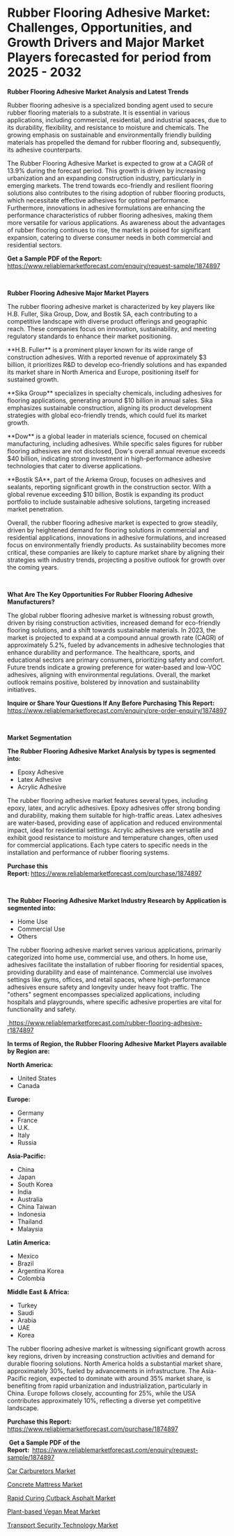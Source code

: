 <p><h1>Rubber Flooring Adhesive Market: Challenges, Opportunities, and Growth Drivers and Major Market Players forecasted for period from 2025 - 2032</h1></p><p><strong>Rubber Flooring Adhesive Market Analysis and Latest Trends</strong></p>
<p><p>Rubber flooring adhesive is a specialized bonding agent used to secure rubber flooring materials to a substrate. It is essential in various applications, including commercial, residential, and industrial spaces, due to its durability, flexibility, and resistance to moisture and chemicals. The growing emphasis on sustainable and environmentally friendly building materials has propelled the demand for rubber flooring and, subsequently, its adhesive counterparts.</p><p>The Rubber Flooring Adhesive Market is expected to grow at a CAGR of 13.9% during the forecast period. This growth is driven by increasing urbanization and an expanding construction industry, particularly in emerging markets. The trend towards eco-friendly and resilient flooring solutions also contributes to the rising adoption of rubber flooring products, which necessitate effective adhesives for optimal performance. Furthermore, innovations in adhesive formulations are enhancing the performance characteristics of rubber flooring adhesives, making them more versatile for various applications. As awareness about the advantages of rubber flooring continues to rise, the market is poised for significant expansion, catering to diverse consumer needs in both commercial and residential sectors.</p></p>
<p><strong>Get a Sample PDF of the Report:&nbsp;</strong> <a href="https://www.reliablemarketforecast.com/enquiry/request-sample/1874897?utm_campaign=1900&utm_medium=2&utm_source=Github&utm_content=ia&utm_term=31012025&utm_id=rubber-flooring-adhesive">https://www.reliablemarketforecast.com/enquiry/request-sample/1874897</a></p>
<p>&nbsp;</p>
<p><strong>Rubber Flooring Adhesive Major Market Players</strong></p>
<p><p>The rubber flooring adhesive market is characterized by key players like H.B. Fuller, Sika Group, Dow, and Bostik SA, each contributing to a competitive landscape with diverse product offerings and geographic reach. These companies focus on innovation, sustainability, and meeting regulatory standards to enhance their market positioning.</p><p>**H.B. Fuller** is a prominent player known for its wide range of construction adhesives. With a reported revenue of approximately $3 billion, it prioritizes R&D to develop eco-friendly solutions and has expanded its market share in North America and Europe, positioning itself for sustained growth.</p><p>**Sika Group** specializes in specialty chemicals, including adhesives for flooring applications, generating around $10 billion in annual sales. Sika emphasizes sustainable construction, aligning its product development strategies with global eco-friendly trends, which could fuel its market growth.</p><p>**Dow** is a global leader in materials science, focused on chemical manufacturing, including adhesives. While specific sales figures for rubber flooring adhesives are not disclosed, Dow's overall annual revenue exceeds $40 billion, indicating strong investment in high-performance adhesive technologies that cater to diverse applications.</p><p>**Bostik SA**, part of the Arkema Group, focuses on adhesives and sealants, reporting significant growth in the construction sector. With a global revenue exceeding $10 billion, Bostik is expanding its product portfolio to include sustainable adhesive solutions, targeting increased market penetration.</p><p>Overall, the rubber flooring adhesive market is expected to grow steadily, driven by heightened demand for flooring solutions in commercial and residential applications, innovations in adhesive formulations, and increased focus on environmentally friendly products. As sustainability becomes more critical, these companies are likely to capture market share by aligning their strategies with industry trends, projecting a positive outlook for growth over the coming years.</p></p>
<p>&nbsp;</p>
<p><strong>What Are The Key Opportunities For Rubber Flooring Adhesive Manufacturers?</strong></p>
<p><p>The global rubber flooring adhesive market is witnessing robust growth, driven by rising construction activities, increased demand for eco-friendly flooring solutions, and a shift towards sustainable materials. In 2023, the market is projected to expand at a compound annual growth rate (CAGR) of approximately 5.2%, fueled by advancements in adhesive technologies that enhance durability and performance. The healthcare, sports, and educational sectors are primary consumers, prioritizing safety and comfort. Future trends indicate a growing preference for water-based and low-VOC adhesives, aligning with environmental regulations. Overall, the market outlook remains positive, bolstered by innovation and sustainability initiatives.</p></p>
<p><strong>Inquire or Share Your Questions If Any Before Purchasing This Report:</strong> <a href="https://www.reliablemarketforecast.com/enquiry/pre-order-enquiry/1874897?utm_campaign=1900&utm_medium=2&utm_source=Github&utm_content=ia&utm_term=31012025&utm_id=rubber-flooring-adhesive">https://www.reliablemarketforecast.com/enquiry/pre-order-enquiry/1874897</a></p>
<p>&nbsp;</p>
<p><strong>Market Segmentation</strong></p>
<p><strong>The Rubber Flooring Adhesive Market Analysis by types is segmented into:</strong></p>
<p><ul><li>Epoxy Adhesive</li><li>Latex Adhesive</li><li>Acrylic Adhesive</li></ul></p>
<p><p>The rubber flooring adhesive market features several types, including epoxy, latex, and acrylic adhesives. Epoxy adhesives offer strong bonding and durability, making them suitable for high-traffic areas. Latex adhesives are water-based, providing ease of application and reduced environmental impact, ideal for residential settings. Acrylic adhesives are versatile and exhibit good resistance to moisture and temperature changes, often used for commercial applications. Each type caters to specific needs in the installation and performance of rubber flooring systems.</p></p>
<p><strong>Purchase this Report:&nbsp;</strong><a href="https://www.reliablemarketforecast.com/purchase/1874897?utm_campaign=1900&utm_medium=2&utm_source=Github&utm_content=ia&utm_term=31012025&utm_id=rubber-flooring-adhesive">https://www.reliablemarketforecast.com/purchase/1874897</a></p>
<p>&nbsp;</p>
<p><strong>The Rubber Flooring Adhesive Market Industry Research by Application is segmented into:</strong></p>
<p><ul><li>Home Use</li><li>Commercial Use</li><li>Others</li></ul></p>
<p><p>The rubber flooring adhesive market serves various applications, primarily categorized into home use, commercial use, and others. In home use, adhesives facilitate the installation of rubber flooring for residential spaces, providing durability and ease of maintenance. Commercial use involves settings like gyms, offices, and retail spaces, where high-performance adhesives ensure safety and longevity under heavy foot traffic. The "others" segment encompasses specialized applications, including hospitals and playgrounds, where specific adhesive properties are vital for functionality and safety.</p></p>
<p><a href="https://www.reliablemarketforecast.com/rubber-flooring-adhesive-r1874897?utm_campaign=1900&utm_medium=2&utm_source=Github&utm_content=ia&utm_term=31012025&utm_id=rubber-flooring-adhesive">&nbsp;https://www.reliablemarketforecast.com/rubber-flooring-adhesive-r1874897</a></p>
<p><strong>In terms of Region, the Rubber Flooring Adhesive Market Players available by Region are:</strong></p>
<p>
    <p> <strong> North America: </strong>
        <ul>
            <li>United States</li>
            <li>Canada</li>
        </ul>
        </p> 
    <p> <strong> Europe: </strong>
        <ul>
            <li>Germany</li>
            <li>France</li>
            <li>U.K.</li>
            <li>Italy</li>
            <li>Russia</li>
        </ul>
        </p> 
    <p> <strong> Asia-Pacific: </strong>
        <ul>
            <li>China</li>
            <li>Japan</li>
            <li>South Korea</li>
            <li>India</li>
            <li>Australia</li>
            <li>China Taiwan</li>
            <li>Indonesia</li>
            <li>Thailand</li>
            <li>Malaysia</li>
        </ul>
        </p> 
    <p> <strong> Latin America: </strong>
        <ul>
            <li>Mexico</li>
            <li>Brazil</li>
            <li>Argentina Korea</li>
            <li>Colombia</li>
        </ul>
        </p> 
    <p> <strong> Middle East & Africa: </strong>
        <ul>
            <li>Turkey</li>
            <li>Saudi</li>
            <li>Arabia</li>
            <li>UAE</li>
            <li>Korea</li>
        </ul>
    </p>
    </p>
<p><p>The rubber flooring adhesive market is witnessing significant growth across key regions, driven by increasing construction activities and demand for durable flooring solutions. North America holds a substantial market share, approximately 30%, fueled by advancements in infrastructure. The Asia-Pacific region, expected to dominate with around 35% market share, is benefiting from rapid urbanization and industrialization, particularly in China. Europe follows closely, accounting for 25%, while the USA contributes approximately 10%, reflecting a diverse yet competitive landscape.</p></p>
<p><strong>Purchase this Report: </strong><a href="https://www.reliablemarketforecast.com/purchase/1874897?utm_campaign=1900&utm_medium=2&utm_source=Github&utm_content=ia&utm_term=31012025&utm_id=rubber-flooring-adhesive">https://www.reliablemarketforecast.com/purchase/1874897</a></p>
<p>&nbsp;<strong>Get a Sample PDF of the Report:&nbsp;&nbsp;</strong><a href="https://www.reliablemarketforecast.com/enquiry/request-sample/1874897?utm_campaign=1900&utm_medium=2&utm_source=Github&utm_content=ia&utm_term=31012025&utm_id=rubber-flooring-adhesive">https://www.reliablemarketforecast.com/enquiry/request-sample/1874897</a></p>
<p><strong></strong></p>
<p><p><a href="https://www.linkedin.com/pulse/detailed-insights-competitive-landscape-car-carburetors-ovsie?utm_campaign=1900&utm_medium=2&utm_source=Github&utm_content=ia&utm_term=31012025&utm_id=rubber-flooring-adhesive">Car Carburetors Market</a></p><p><a href="https://github.com/nibbsmantji/Market-Research-Report-List-1/blob/main/concrete-mattress-market.md?utm_campaign=1900&utm_medium=2&utm_source=Github&utm_content=ia&utm_term=31012025&utm_id=rubber-flooring-adhesive">Concrete Mattress Market</a></p><p><a href="https://github.com/hoevealiur4/Market-Research-Report-List-1/blob/main/rapid-curing-cutback-asphalt-market.md?utm_campaign=1900&utm_medium=2&utm_source=Github&utm_content=ia&utm_term=31012025&utm_id=rubber-flooring-adhesive">Rapid Curing Cutback Asphalt Market</a></p><p><a href="https://www.linkedin.com/pulse/booming-plant-based-vegan-meat-market-sector-analysis-ea8if?utm_campaign=1900&utm_medium=2&utm_source=Github&utm_content=ia&utm_term=31012025&utm_id=rubber-flooring-adhesive">Plant-based Vegan Meat Market</a></p><p><a href="https://www.linkedin.com/pulse/future-assessment-forecast-global-transport-security-technology-qvbcf?utm_campaign=1900&utm_medium=2&utm_source=Github&utm_content=ia&utm_term=31012025&utm_id=rubber-flooring-adhesive">Transport Security Technology Market</a></p></p>